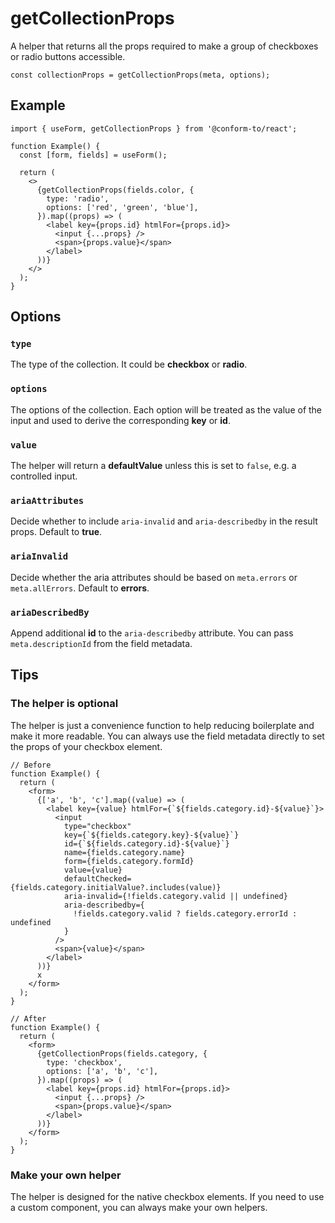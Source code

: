 # getCollectionProps

A helper that returns all the props required to make a group of checkboxes or radio buttons accessible.

```tsx
const collectionProps = getCollectionProps(meta, options);
```

## Example

```tsx
import { useForm, getCollectionProps } from '@conform-to/react';

function Example() {
  const [form, fields] = useForm();

  return (
    <>
      {getCollectionProps(fields.color, {
        type: 'radio',
        options: ['red', 'green', 'blue'],
      }).map((props) => (
        <label key={props.id} htmlFor={props.id}>
          <input {...props} />
          <span>{props.value}</span>
        </label>
      ))}
    </>
  );
}
```

## Options

### `type`

The type of the collection. It could be **checkbox** or **radio**.

### `options`

The options of the collection. Each option will be treated as the value of the input and used to derive the corresponding **key** or **id**.

### `value`

The helper will return a **defaultValue** unless this is set to `false`, e.g. a controlled input.

### `ariaAttributes`

Decide whether to include `aria-invalid` and `aria-describedby` in the result props. Default to **true**.

### `ariaInvalid`

Decide whether the aria attributes should be based on `meta.errors` or `meta.allErrors`. Default to **errors**.

### `ariaDescribedBy`

Append additional **id** to the `aria-describedby` attribute. You can pass `meta.descriptionId` from the field metadata.

## Tips

### The helper is optional

The helper is just a convenience function to help reducing boilerplate and make it more readable. You can always use the field metadata directly to set the props of your checkbox element.

```tsx
// Before
function Example() {
  return (
    <form>
      {['a', 'b', 'c'].map((value) => (
        <label key={value} htmlFor={`${fields.category.id}-${value}`}>
          <input
            type="checkbox"
            key={`${fields.category.key}-${value}`}
            id={`${fields.category.id}-${value}`}
            name={fields.category.name}
            form={fields.category.formId}
            value={value}
            defaultChecked={fields.category.initialValue?.includes(value)}
            aria-invalid={!fields.category.valid || undefined}
            aria-describedby={
              !fields.category.valid ? fields.category.errorId : undefined
            }
          />
          <span>{value}</span>
        </label>
      ))}
      x
    </form>
  );
}

// After
function Example() {
  return (
    <form>
      {getCollectionProps(fields.category, {
        type: 'checkbox',
        options: ['a', 'b', 'c'],
      }).map((props) => (
        <label key={props.id} htmlFor={props.id}>
          <input {...props} />
          <span>{props.value}</span>
        </label>
      ))}
    </form>
  );
}
```

### Make your own helper

The helper is designed for the native checkbox elements. If you need to use a custom component, you can always make your own helpers.
